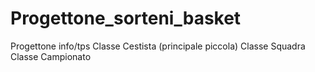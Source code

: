 # Progettone_sorteni_basket
Progettone info/tps
Classe Cestista (principale piccola)
Classe Squadra
Classe Campionato
